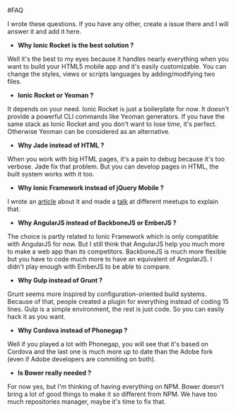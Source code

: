 #FAQ

I wrote these questions. If you have any other, create a issue there and I will answer it and add it here.

* **Why Ionic Rocket is the best solution ?**

Well it's the best to my eyes because it handles nearly everything when you want to build your HTML5 mobile app and it's easily customizable. You can change the styles, views or scripts languages by adding/modifying two files.

* **Ionic Rocket or Yeoman ?**

It depends on your need. Ionic Rocket is just a boilerplate for now. It doesn't provide a powerful CLI commands like Yeoman generators. If you have the same stack as Ionic Rocket and you don't want to lose time, it's perfect. Otherwise Yeoman can be considered as an alternative.

* **Why Jade instead of HTML ?**

When you work with big HTML pages, it's a pain to debug because it's too verbose. Jade fix that problem. But you can develop pages in HTML, the built system works with it too.

* **Why Ionic Framework instead of jQuery Mobile ?**

I wrote an [article](https://medium.com/mobile-html5-dev/b04aecbeadc3) about it and made a [talk](https://slid.es/yacinerezgui/ionic-framework-phonegap-london) at different meetups to explain that.

* **Why AngularJS instead of BackboneJS or EmberJS ?**

The choice is partly related to Ionic Framework which is only compatible with AngularJS for now. But I still think that AngularJS help you much more to make a web app than its competitors. BackboneJS is much more flexible but you have to code much more to have an equivalent of AngularJS. I didn't play enough with EmberJS to be able to compare.

* **Why Gulp instead of Grunt ?**

Grunt seems more inspired by configuration-oriented build systems. Because of that, people created a plugin for everything instead of coding 15 lines. Gulp is a simple environment, the rest is just code. So you can easily hack it as you want.

* **Why Cordova instead of Phonegap ?**

Well if you played a lot with Phonegap, you will see that it's based on Cordova and the last one is much more up to date than the Adobe fork (even if Adobe developers are commiting on both).

* **Is Bower really needed ?**

For now yes, but I'm thinking of having everything on NPM. Bower doesn't bring a lot of good things to make it so different from NPM. We have too much repositories manager, maybe it's time to fix that.
